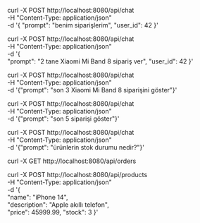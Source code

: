 curl -X POST http://localhost:8080/api/chat \
-H "Content-Type: application/json" \
-d '{
  "prompt": "benim siparişlerim",
  "user_id": 42
}'

curl -X POST http://localhost:8080/api/chat \
-H "Content-Type: application/json" \
-d '{                                                      
  "prompt": "2  tane Xiaomi Mi Band 8 sipariş ver",
  "user_id": 42
}'

curl -X POST http://localhost:8080/api/chat \
-H "Content-Type: application/json" \
-d '{"prompt": "son 3 Xiaomi Mi Band 8 siparişini göster"}'

curl -X POST http://localhost:8080/api/chat \
-H "Content-Type: application/json" \
-d '{"prompt": "son 5 siparişi göster"}'  

curl -X POST http://localhost:8080/api/chat \
-H "Content-Type: application/json" \
-d '{"prompt": "ürünlerin stok durumu nedir?"}' 

curl -X GET http://localhost:8080/api/orders

curl -X POST http://localhost:8080/api/products \
-H "Content-Type: application/json" \
-d '{                                          
  "name": "iPhone 14",     
  "description": "Apple akıllı telefon",      
  "price": 45999.99,
  "stock": 3
}'
